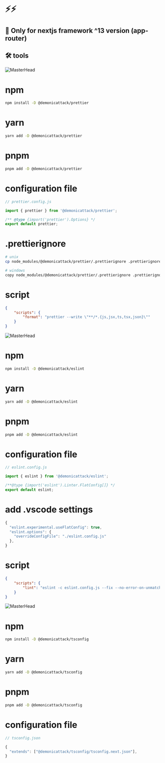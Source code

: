 # ⚡️⚡️

## 🚨 Only for nextjs framework ^13 version (app-router)

## 🛠️ tools

![MasterHead](https://prettier.io/icon.png)

# npm

```sh
npm install -D @demonicattack/prettier
```

# yarn

```sh
yarn add -D @demonicattack/prettier
```

# pnpm

```sh
pnpm add -D @demonicattack/prettier
```

# configuration file

```js
// prettier.config.js

import { prettier } from '@demonicattack/prettier';

/** @type {import('prettier').Options} */
export default prettier;
```

# .prettierignore

```bash
# unix
cp node_modules/@demonicattack/prettier/.prettierignore .prettierignore

# windows
copy node_modules/@demonicattack/prettier/.prettierignore .prettierignore
```

# script

```json
{
    "scripts": {
        "format": "prettier --write \"**/*.{js,jsx,ts,tsx,json}\""
    }
}
```

![MasterHead](https://cdn.icon-icons.com/icons2/2699/PNG/512/eslint_logo_icon_170171.png)

# npm

```sh
npm install -D @demonicattack/eslint
```

# yarn

```sh
yarn add -D @demonicattack/eslint
```

# pnpm

```sh
pnpm add -D @demonicattack/eslint
```

# configuration file

```js
// eslint.config.js

import { eslint } from '@demonicattack/eslint';

/**@type {import('eslint').Linter.FlatConfig[]} */
export default eslint;
```

# add .vscode settings

```js
{
  "eslint.experimental.useFlatConfig": true,
  "eslint.options": {
    "overrideConfigFile": "./eslint.config.js"
  },
}
```

# script

```json
{
    "scripts": {
        "lint": "eslint -c eslint.config.js --fix --no-error-on-unmatched-pattern ."
    }
}
```

![MasterHead](https://img-c.udemycdn.com/course/750x422/4834448_66ec.jpg)

# npm

```sh
npm install -D @demonicattack/tsconfig
```

# yarn

```sh
yarn add -D @demonicattack/tsconfig
```

# pnpm

```sh
pnpm add -D @demonicattack/tsconfig
```

# configuration file

```js
// tsconfig.json

{
  "extends": ["@demonicattack/tsconfig/tsconfig.next.json"],
}
```
